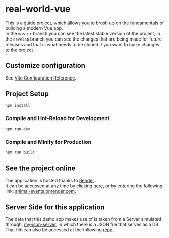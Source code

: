 # real-world-vue

This is a guide project, which allows you to brush up on the fundamentals of building a modern Vue app.
<br>
In the `master` branch you can see the latest stable version of the project, in the `develop` branch you can see the changes that are being made for future releases and that is what needs to be cloned if you want to make changes to the project


## Customize configuration

See [Vite Configuration Reference](https://vitejs.dev/config/).

## Project Setup

```sh
npm install
```

### Compile and Hot-Reload for Development

```sh
npm run dev
```

### Compile and Minify for Production

```sh
npm run build
```

## See the project online
The application is hosted thanks to [Render](https://render.com/).
<br>
It can be accessed at any time by clicking [here](https://animal-events.onrender.com), or by entering the following link: [animal-events.onrender.com](https://animal-events.onrender.com).

## Server Side for this application
The data that this demo app makes use of is taken from a Server simulated through, [my-json-server](https://my-json-server.typicode.com/stefanBid/eventsDB), in which there is a JSON file that serves as a DB. That file can also be accessed at the following [repo](https://github.com/stefanBid/eventsDB).
